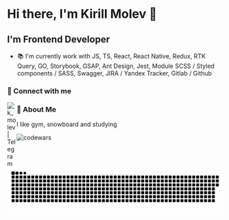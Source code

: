 # Hi there, I'm Kirill Molev 👋

## I'm Frontend Developer

- 📚 I'm currently work with JS, TS, React, React Native, Redux, RTK Query, GO, Storybook, GSAP, Ant Design, Jest, Module SCSS / Styled components / SASS, Swagger, JIRA / Yandex Tracker, Gitlab / Github

### 🔗 Connect with me

[<img align="left" alt="k_molev | Telegram" width="22px" color="#fff" src="https://cdn.jsdelivr.net/npm/simple-icons@6.8.0/icons/telegram.svg"/> ][telegram]

[telegram]: https://t.me/k_molev

### 🧗 About Me

I like gym, snowboard and studying

![codewars](https://www.codewars.com/users/Kirill354/badges/large)

![github-user-contribution](https://github.com/Kirill354/Kirill354/blob/main/github-user-contribution.svg)
